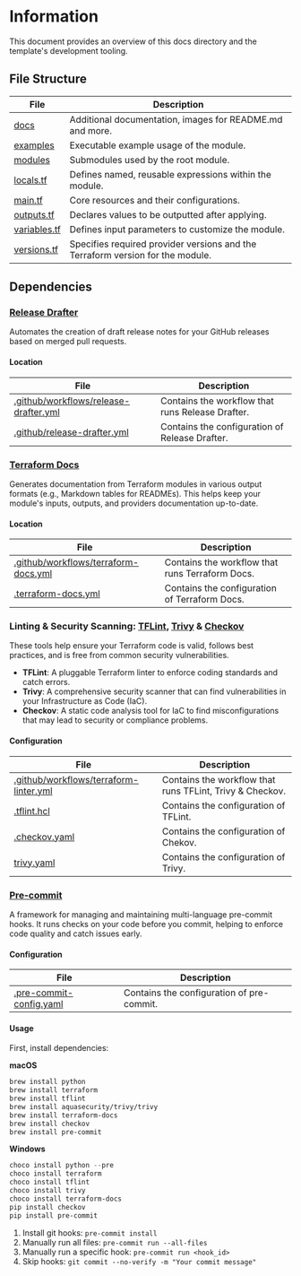 # Information
This document provides an overview of this docs directory and the template's development tooling.

## File Structure
| File | Description |
|--|--|
| [docs](./docs) | Additional documentation, images for README.md and more. |
| [examples](./examples) | Executable example usage of the module. |
| [modules](./modules) | Submodules used by the root module. |
| [locals.tf](./locals.tf) | Defines named, reusable expressions within the module. |
| [main.tf](./main.tf) | Core resources and their configurations. |
| [outputs.tf](./outputs.tf) | Declares values to be outputted after applying. |
| [variables.tf](./variables.tf) | Defines input parameters to customize the module. |
| [versions.tf](./versions.tf) | Specifies required provider versions and the Terraform version for the module. |

## Dependencies
### [Release Drafter](https://github.com/release-drafter/release-drafter)
Automates the creation of draft release notes for your GitHub releases based on merged pull requests.

#### Location
| File | Description |
|--|--|
| [.github/workflows/release-drafter.yml](./.github/workflows/release-drafter.yml) | Contains the workflow that runs Release Drafter. |
| [.github/release-drafter.yml](./.github/release-drafter.yml) | Contains the configuration of Release Drafter. |

### [Terraform Docs](https://github.com/terraform-docs/terraform-docs/?tab=readme-ov-file)
Generates documentation from Terraform modules in various output formats (e.g., Markdown tables for READMEs). This helps keep your module's inputs, outputs, and providers documentation up-to-date.

#### Location
| File | Description |
|--|--|
| [.github/workflows/terraform-docs.yml](./.github/workflows/terraform-docs.yml) | Contains the workflow that runs Terraform Docs. |
| [.terraform-docs.yml](./.terraform-docs.yml) | Contains the configuration of Terraform Docs. |

### Linting & Security Scanning: [TFLint](https://github.com/terraform-linters/tflint), [Trivy](https://github.com/aquasecurity/trivy) & [Checkov](https://github.com/bridgecrewio/checkov)
These tools help ensure your Terraform code is valid, follows best practices, and is free from common security vulnerabilities.
* **TFLint**: A pluggable Terraform linter to enforce coding standards and catch errors.
* **Trivy**: A comprehensive security scanner that can find vulnerabilities in your Infrastructure as Code (IaC).
* **Checkov**: A static code analysis tool for IaC to find misconfigurations that may lead to security or compliance problems.

#### Configuration
| File | Description |
|--|--|
| [.github/workflows/terraform-linter.yml](./.github/workflows/terraform-docs.yml) | Contains the workflow that runs TFLint, Trivy & Checkov. |
| [.tflint.hcl](./.tflint.hcl) | Contains the configuration of TFLint. |
| [.checkov.yaml](./.checkov.yaml) | Contains the configuration of Chekov. |
| [trivy.yaml](./trivy.yaml) | Contains the configuration of Trivy. |

### [Pre-commit](https://github.com/pre-commit/pre-commit)
A framework for managing and maintaining multi-language pre-commit hooks. It runs checks on your code before you commit, helping to enforce code quality and catch issues early.

#### Configuration
| File | Description |
|--|--|
| [.pre-commit-config.yaml](./.pre-commit-config.yaml) | Contains the configuration of pre-commit. |

#### Usage
First, install dependencies:

**macOS**
```bash
brew install python
brew install terraform
brew install tflint
brew install aquasecurity/trivy/trivy
brew install terraform-docs
brew install checkov
brew install pre-commit
```

**Windows**
```powershell
choco install python --pre
choco install terraform
choco install tflint
choco install trivy
choco install terraform-docs
pip install checkov
pip install pre-commit
```

1. Install git hooks: `pre-commit install`
1. Manually run all files: `pre-commit run --all-files`
1. Manually run a specific hook: `pre-commit run <hook_id>`
1. Skip hooks: `git commit --no-verify -m "Your commit message"`
